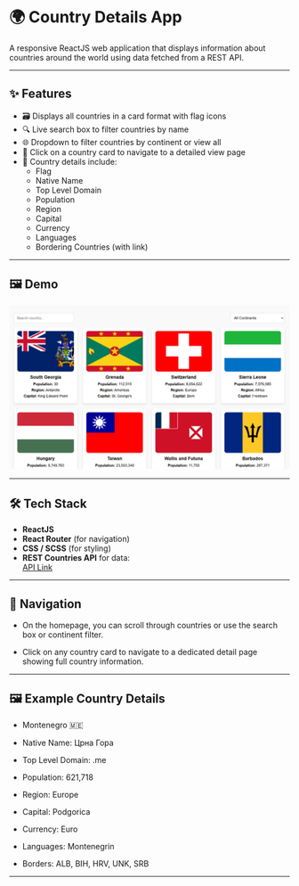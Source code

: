 # 🌍 Country Details App

A responsive ReactJS web application that displays information about countries around the world using data fetched from a REST API.

---

## ✨ Features

- 🗃️ Displays all countries in a card format with flag icons  
- 🔍 Live search box to filter countries by name  
- 🌐 Dropdown to filter countries by continent or view all  
- 🧭 Click on a country card to navigate to a detailed view page  
- 📄 Country details include:
  - Flag
  - Native Name
  - Top Level Domain
  - Population
  - Region
  - Capital
  - Currency
  - Languages
  - Bordering Countries (with link)

---

## 🖼️ Demo

![Demo Screenshot](src/images/countries.png)

---

## 🛠️ Tech Stack

- **ReactJS**  
- **React Router** (for navigation)  
- **CSS / SCSS** (for styling)  
- **REST Countries API** for data:  
  [API Link](https://restcountries.com/v3.1/all)

---
## 🧭 Navigation

- On the homepage, you can scroll through countries or use the search box or continent filter.

- Click on any country card to navigate to a dedicated detail page showing full country information.

---

## 🖼️ Example Country Details

- Montenegro 🇲🇪

- Native Name: Црна Гора

- Top Level Domain: .me

- Population: 621,718

- Region: Europe

- Capital: Podgorica

- Currency: Euro

- Languages: Montenegrin

- Borders: ALB, BIH, HRV, UNK, SRB

---

